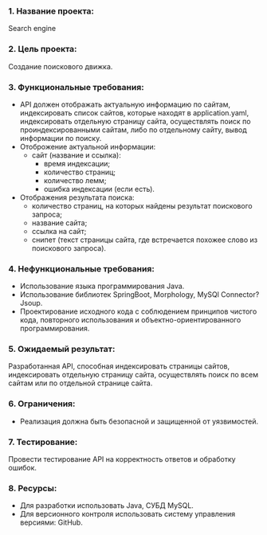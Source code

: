 ### 1. Название проекта:
Search engine
### 2. Цель проекта:

Создание поискового движка.

### 3. Функциональные требования:

* API должен отображать актуальную информацию по сайтам, 
индексировать список сайтов, которые находят в application.yaml, 
индексировать отдельную страницу сайта,
осуществлять поиск по проиндексированными сайтам, либо по отдельному сайту,
вывод информации по поиску.
* Отоброжение актуальной информации:
    * сайт (название и ссылка):
      * время индексации;
      * количество страниц;
      * количество лемм;
      * ошибка индексации (если есть).
* Отображения результата поиска:
    * количество страниц, на которых найдены результат поискового запроса;
    * название сайта;
    * ссылка на сайт;
    * снипет (текст страницы сайта, где встречается похожее слово из поискового запроса).
### 4. Нефункциональные требования:

* Использование языка программирования Java.
* Использование библиотек SpringBoot, Morphology, MySQl Connector? Jsoup.
* Проектирование исходного кода с соблюдением принципов чистого кода,
  повторного использования и объектно-ориентированного программирования.

### 5. Ожидаемый результат:

Разработанная API, способная индексировать страницы сайтов, 
индексировать отдельную страницу сайта,
осуществлять поиск по всем сайтам или по отдельной странице сайта.

### 6. Ограничения:

* Реализация должна быть безопасной и защищенной от уязвимостей.

### 7. Тестирование:

Провести тестирование API на корректность ответов и обработку ошибок.

### 8. Ресурсы:

* Для разработки использовать Java, СУБД MySQL.
* Для версионного контроля использовать систему управления версиями: GitHub.